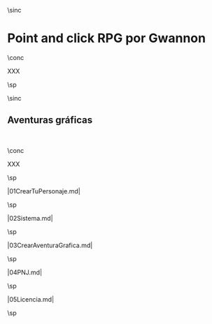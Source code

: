 \sinc

# Point and click RPG **por Gwannon**

\conc

XXX

\sp

\sinc

## Aventuras gráficas

&nbsp;

\conc

XXX

\sp

|01CrearTuPersonaje.md|

\sp

|02Sistema.md|

\sp

|03CrearAventuraGrafica.md|

\sp

|04PNJ.md|

\sp

|05Licencia.md|

\sp

&nbsp;